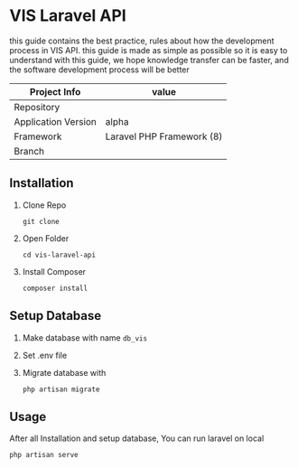 # VIS Laravel API

this guide contains the best practice, rules about how the development process in VIS API.
this guide is made as simple as possible so it is easy to understand
with this guide, we hope knowledge transfer can be faster, and the software development process will be better

| **Project Info**    | value                     |
| ------------------- | ------------------------- |
| Repository          |                           |
| Application Version | alpha                     |
| Framework           | Laravel PHP Framework (8) |
| Branch              |                           |

## Installation

1. Clone Repo

       git clone

2. Open Folder

       cd vis-laravel-api

3. Install Composer

       composer install

## Setup Database

1. Make database with name `db_vis`

2. Set .env file

3. Migrate database with

       php artisan migrate

## Usage

After all Installation and setup database, You can run laravel on local

    php artisan serve


